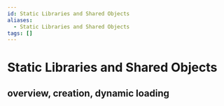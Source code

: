 ```yaml
---
id: Static Libraries and Shared Objects
aliases:
  - Static Libraries and Shared Objects
tags: []
---
```


# Static Libraries and Shared Objects

## overview, creation, dynamic loading
